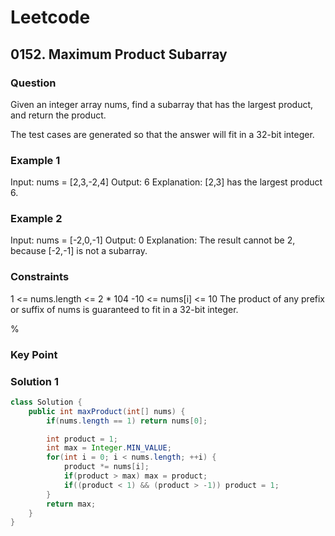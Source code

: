 # Leetcode

## 0152. Maximum Product Subarray

### Question

Given an integer array nums, find a subarray that has the largest product, and return the product.

The test cases are generated so that the answer will fit in a 32-bit integer.

### Example 1

Input: nums = [2,3,-2,4]
Output: 6
Explanation: [2,3] has the largest product 6.

### Example 2

Input: nums = [-2,0,-1]
Output: 0
Explanation: The result cannot be 2, because [-2,-1] is not a subarray.

### Constraints

1 <= nums.length <= 2 * 104
-10 <= nums[i] <= 10
The product of any prefix or suffix of nums is guaranteed to fit in a 32-bit integer.

%

### Key Point

### Solution 1

```java
class Solution {
    public int maxProduct(int[] nums) {
        if(nums.length == 1) return nums[0];

        int product = 1;
        int max = Integer.MIN_VALUE;
        for(int i = 0; i < nums.length; ++i) {
            product *= nums[i];
            if(product > max) max = product;
            if((product < 1) && (product > -1)) product = 1;
        }
        return max;
    }
}

```
